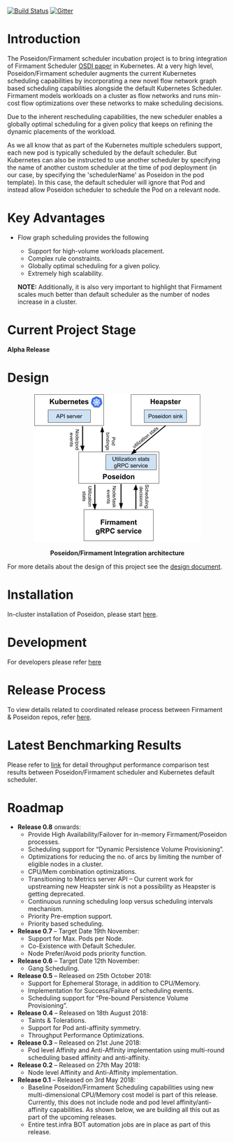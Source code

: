 [![Build Status](https://travis-ci.org/kubernetes-sigs/poseidon.svg?branch=master)](https://travis-ci.org/kubernetes-sigs/poseidon) [![Gitter](https://img.shields.io/badge/Join%20Us-Gitter-blue.svg)](https://gitter.im/poseidon-firmament/community)

# Introduction
The Poseidon/Firmament scheduler incubation project is to bring integration of Firmament Scheduler [OSDI paper](https://www.usenix.org/conference/osdi16/technical-sessions/presentation/gog) in Kubernetes.
At a very high level, Poseidon/Firmament scheduler augments the 
current Kubernetes scheduling capabilities by incorporating a new 
novel flow network graph based scheduling capabilities alongside the default Kubernetes Scheduler. 
Firmament models workloads on a cluster as flow networks and runs min-cost flow optimizations over these networks to make scheduling decisions.

Due to the inherent rescheduling capabilities, the new scheduler enables a globally optimal scheduling for a given policy that keeps on refining the dynamic placements of the workload.

As we all know that as part of the Kubernetes multiple schedulers support, each new pod is typically scheduled by the default scheduler. But Kubernetes can also be instructed to use another scheduler by specifying the name of another custom scheduler at the time of pod deployment (in our case, by specifying the 'schedulerName' as Poseidon in the pod template). In this case, the default scheduler will ignore that Pod and instead allow Poseidon scheduler to schedule the Pod on a relevant node.

# Key Advantages

* Flow graph scheduling provides the following 
  * Support for high-volume workloads placement.
  * Complex rule constraints. 
  * Globally optimal scheduling for a given policy.
  * Extremely high scalability. 
  
  **NOTE:** Additionally, it is also very important to highlight that Firmament scales much better than default scheduler as the number of nodes increase in a cluster.

# Current Project Stage
**Alpha Release**

# Design 

   <p align="center">
  <img src="docs/poseidon.png"> 
<p align="center"> <b>Poseidon/Firmament Integration architecture</b> </p>
</p>



For more details about the design of this project see the [design document](https://github.com/kubernetes-sigs/poseidon/blob/master/docs/design/README.md).


# Installation
  In-cluster installation of Poseidon, please start [here](https://github.com/kubernetes-sigs/poseidon/blob/master/docs/install/README.md).
  
  
  
# Development
  For developers please refer [here](https://github.com/kubernetes-sigs/poseidon/blob/master/docs/devel/README.md)

# Release Process
To view details related to coordinated release process between Firmament & Poseidon repos, refer [here](https://github.com/kubernetes-sigs/poseidon/blob/master/docs/releases/release-process.md).

# Latest Benchmarking Results
Please refer to [link](https://github.com/kubernetes-sigs/poseidon/blob/master/docs/benchmark/README.md) for detail throughput performance comparison test results between Poseidon/Firmament scheduler and Kubernetes default scheduler.

# Roadmap
* **Release 0.8** onwards:
    * Provide High Availability/Failover for in-memory Firmament/Poseidon processes.
    *	Scheduling support for “Dynamic Persistence Volume Provisioning”.  
    *	Optimizations for reducing the no. of arcs by limiting the number of eligible nodes in a cluster.
    * CPU/Mem combination optimizations.
    * Transitioning to Metrics server API – Our current work for upstreaming new Heapster sink is not a possibility as Heapster is getting deprecated.
    * Continuous running scheduling loop versus scheduling intervals mechanism.
    * Priority Pre-emption support.
    * Priority based scheduling.
* **Release 0.7** – Target Date 19th November:
    * Support for Max. Pods per Node.
    * Co-Existence with Default Scheduler.
    * Node Prefer/Avoid pods priority function.
* **Release 0.6** – Target Date 12th November:
    * Gang Scheduling.
* **Release 0.5** – Released on 25th October 2018:
    * Support for Ephemeral Storage, in addition to CPU/Memory.
    * Implementation for Success/Failure of scheduling events.
    * Scheduling support for “Pre-bound Persistence Volume Provisioning”. 
* **Release 0.4** – Released on 18th August 2018:
    * Taints & Tolerations.
    * Support for Pod anti-affinity symmetry.
    * Throughput Performance Optimizations.
* **Release 0.3** – Released on 21st June 2018:
    * Pod level Affinity and Anti-Affinity implementation using multi-round scheduling based affinity and anti-affinity.
* **Release 0.2** – Released on 27th May 2018:
    * Node level Affinity and Anti-Affinity implementation.
* **Release 0.1** – Released on 3rd May 2018:
    * Baseline Poseidon/Firmament Scheduling capabilities using new multi-dimensional CPU/Memory cost model is part of 
      this release. Currently, this does not include node and pod level affinity/anti-affinity capabilities. 
      As shown below, we are building all this out as part of the upcoming releases.    
    * Entire test.infra BOT automation jobs are in place as part of this release.
